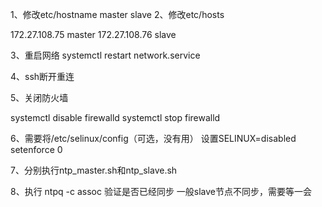 1、修改etc/hostname
master
slave
2、修改etc/hosts

172.27.108.75 master
172.27.108.76 slave

3、重启网络
systemctl restart network.service

4、ssh断开重连

5、关闭防火墙

systemctl disable firewalld
systemctl stop firewalld

6、需要将/etc/selinux/config（可选，没有用）
设置SELINUX=disabled
setenforce 0

7、分别执行ntp_master.sh和ntp_slave.sh

8、执行
ntpq -c assoc
验证是否已经同步
一般slave节点不同步，需要等一会